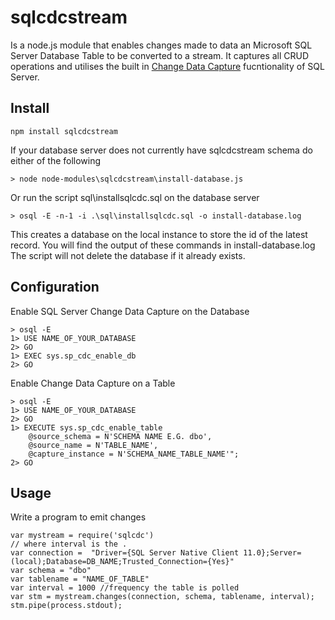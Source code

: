 # sqlcdcstream

Is a node.js module that enables changes made to data an Microsoft SQL Server Database Table to be converted to a stream.
It captures all CRUD operations and utilises the built in [Change Data Capture](http://msdn.microsoft.com/en-us/library/bb522489(v=sql.105).aspx) fucntionality of SQL Server.

## Install 
```
npm install sqlcdcstream
```

If your database server does not currently have sqlcdcstream schema do either of the following
```
> node node-modules\sqlcdcstream\install-database.js
```

Or run the script sql\installsqlcdc.sql on the database server
```
> osql -E -n-1 -i .\sql\installsqlcdc.sql -o install-database.log
```

This creates a database on the local instance to store the id of the latest record.
You will find the output of these commands in install-database.log
The script will not delete the database if it already exists.

## Configuration

Enable SQL Server Change Data Capture on the Database
```
> osql -E 
1> USE NAME_OF_YOUR_DATABASE
2> GO
1> EXEC sys.sp_cdc_enable_db
2> GO
```

Enable Change Data Capture on a Table
```
> osql -E 
1> USE NAME_OF_YOUR_DATABASE
2> GO
1> EXECUTE sys.sp_cdc_enable_table 
	@source_schema = N'SCHEMA NAME E.G. dbo', 
	@source_name = N'TABLE_NAME', 
	@capture_instance = N'SCHEMA_NAME_TABLE_NAME'";
2> GO
```

## Usage

Write a program to emit changes
```
var mystream = require('sqlcdc')
// where interval is the .
var connection =  "Driver={SQL Server Native Client 11.0};Server=(local);Database=DB_NAME;Trusted_Connection={Yes}"
var schema = "dbo"
var tablename = "NAME_OF_TABLE"
var interval = 1000 //frequency the table is polled
var stm = mystream.changes(connection, schema, tablename, interval);
stm.pipe(process.stdout);
```